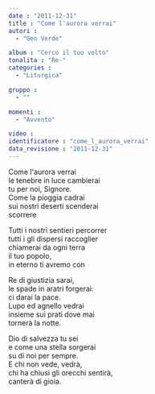 ```yaml
---
date : "2011-12-31"
title : "Come l'aurora verrai"
autori : 
  - "Gen Verde"

album : "Cerco il tuo volto"
tonalita : "Re-"
categories : 
  - "Liturgica"

gruppo : 
  - ""

momenti : 
  - "Avvento"

video : 
identificatore : "come_l_aurora_verrai"
data_revisione : "2011-12-31"
---
```

  
  
Come l'aurora verrai  
le tenebre in luce cambierai  
tu per noi, Signore.  
Come la pioggia cadrai  
sui nostri deserti scenderai  
scorrere  
  
  
  
Tutti i nostri sentieri percorrer     
tutti i gli dispersi raccoglier     
chiamerai da ogni terra  
il tuo popolo,  
in eterno ti avremo con     
  
  
  
  
Re di giustizia sarai,  
le spade in aratri forgerai:  
ci darai la pace.  
Lupo ed agnello vedrai  
insieme sui prati dove mai  
tornerà la notte.  
  
  
  
  
Dio di salvezza tu sei  
e come una stella sorgerai  
su di noi per sempre.  
E chi non vede, vedrà,  
chi ha chiusi gli orecchi sentirà,  
canterà di gioia.  
  
  
  
  
